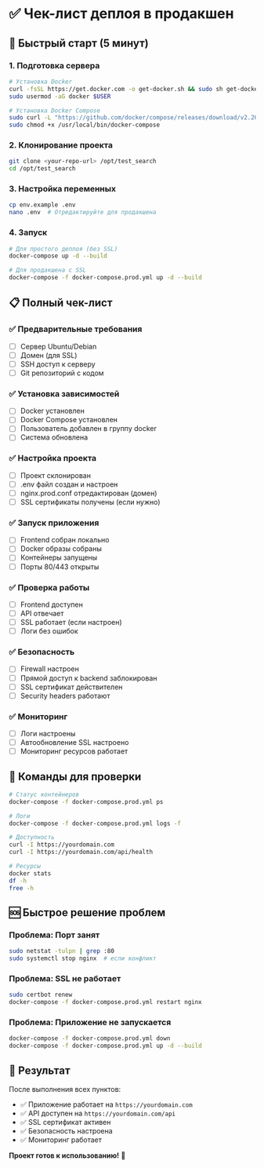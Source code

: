 # ✅ Чек-лист деплоя в продакшен

## 🚀 Быстрый старт (5 минут)

### 1. Подготовка сервера
```bash
# Установка Docker
curl -fsSL https://get.docker.com -o get-docker.sh && sudo sh get-docker.sh
sudo usermod -aG docker $USER

# Установка Docker Compose
sudo curl -L "https://github.com/docker/compose/releases/download/v2.20.0/docker-compose-$(uname -s)-$(uname -m)" -o /usr/local/bin/docker-compose
sudo chmod +x /usr/local/bin/docker-compose
```

### 2. Клонирование проекта
```bash
git clone <your-repo-url> /opt/test_search
cd /opt/test_search
```

### 3. Настройка переменных
```bash
cp env.example .env
nano .env  # Отредактируйте для продакшена
```

### 4. Запуск
```bash
# Для простого деплоя (без SSL)
docker-compose up -d --build

# Для продакшена с SSL
docker-compose -f docker-compose.prod.yml up -d --build
```

## 📋 Полный чек-лист

### ✅ Предварительные требования
- [ ] Сервер Ubuntu/Debian
- [ ] Домен (для SSL)
- [ ] SSH доступ к серверу
- [ ] Git репозиторий с кодом

### ✅ Установка зависимостей
- [ ] Docker установлен
- [ ] Docker Compose установлен
- [ ] Пользователь добавлен в группу docker
- [ ] Система обновлена

### ✅ Настройка проекта
- [ ] Проект склонирован
- [ ] .env файл создан и настроен
- [ ] nginx.prod.conf отредактирован (домен)
- [ ] SSL сертификаты получены (если нужно)

### ✅ Запуск приложения
- [ ] Frontend собран локально
- [ ] Docker образы собраны
- [ ] Контейнеры запущены
- [ ] Порты 80/443 открыты

### ✅ Проверка работы
- [ ] Frontend доступен
- [ ] API отвечает
- [ ] SSL работает (если настроен)
- [ ] Логи без ошибок

### ✅ Безопасность
- [ ] Firewall настроен
- [ ] Прямой доступ к backend заблокирован
- [ ] SSL сертификат действителен
- [ ] Security headers работают

### ✅ Мониторинг
- [ ] Логи настроены
- [ ] Автообновление SSL настроено
- [ ] Мониторинг ресурсов работает

## 🔧 Команды для проверки

```bash
# Статус контейнеров
docker-compose -f docker-compose.prod.yml ps

# Логи
docker-compose -f docker-compose.prod.yml logs -f

# Доступность
curl -I https://yourdomain.com
curl -I https://yourdomain.com/api/health

# Ресурсы
docker stats
df -h
free -h
```

## 🆘 Быстрое решение проблем

### Проблема: Порт занят
```bash
sudo netstat -tulpn | grep :80
sudo systemctl stop nginx  # если конфликт
```

### Проблема: SSL не работает
```bash
sudo certbot renew
docker-compose -f docker-compose.prod.yml restart nginx
```

### Проблема: Приложение не запускается
```bash
docker-compose -f docker-compose.prod.yml down
docker-compose -f docker-compose.prod.yml up -d --build
```

## 🎯 Результат

После выполнения всех пунктов:
- ✅ Приложение работает на `https://yourdomain.com`
- ✅ API доступен на `https://yourdomain.com/api`
- ✅ SSL сертификат активен
- ✅ Безопасность настроена
- ✅ Мониторинг работает

**Проект готов к использованию!** 🚀
